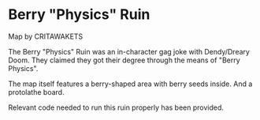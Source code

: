 # Berry "Physics" Ruin

Map by CRITAWAKETS

The Berry "Physics" Ruin was an in-character gag joke with Dendy/Dreary Doom. They claimed they got their degree
through the means of "Berry Physics".

The map itself features a berry-shaped area with berry seeds inside. And a protolathe board.

Relevant code needed to run this ruin properly has been provided.
